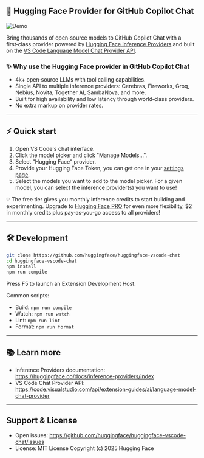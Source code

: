 ## 🤗 Hugging Face Provider for GitHub Copilot Chat

![Demo](assets/demo.gif)

Bring thousands of open‑source models to GitHub Copilot Chat with a first‑class provider powered by [Hugging Face Inference Providers](https://huggingface.co/docs/inference-providers/index) and built on the [VS Code Language Model Chat Provider API](https://code.visualstudio.com/api/extension-guides/ai/language-model-chat-provider).

### ✨ Why use the Hugging Face provider in GitHub Copilot Chat
- 4k+ open‑source LLMs with tool calling capabilities.
- Single API to multiple inference providers: Cerebras, Fireworks, Groq, Nebius, Novita, Together AI, SambaNova, and more.
- Built for high availability and low latency through world‑class providers.
- No extra markup on provider rates.

---

## ⚡ Quick start
1. Open VS Code's chat interface.
2. Click the model picker and click "Manage Models...".
3. Select "Hugging Face" provider.
4. Provide your Hugging Face Token, you can get one in your [settings page](https://huggingface.co/settings/tokens/new?ownUserPermissions=inference.serverless.write&tokenType=fineGrained).
5. Select the models you want to add to the model picker. For a given model, you can select the inference provider(s) you want to use!

💡 The free tier gives you monthly inference credits to start building and experimenting. Upgrade to [Hugging Face PRO](https://huggingface.co/pro) for even more flexibility, $2 in monthly credits plus pay‑as‑you‑go access to all providers!


---

## 🛠️ Development
```bash
git clone https://github.com/huggingface/huggingface-vscode-chat
cd huggingface-vscode-chat
npm install
npm run compile
```
Press F5 to launch an Extension Development Host.

Common scripts:
- Build: `npm run compile`
- Watch: `npm run watch`
- Lint: `npm run lint`
- Format: `npm run format`

---

## 📚 Learn more
- Inference Providers documentation: https://huggingface.co/docs/inference-providers/index
- VS Code Chat Provider API: https://code.visualstudio.com/api/extension-guides/ai/language-model-chat-provider

---

## Support & License
- Open issues: https://github.com/huggingface/huggingface-vscode-chat/issues
- License: MIT License Copyright (c) 2025 Hugging Face
